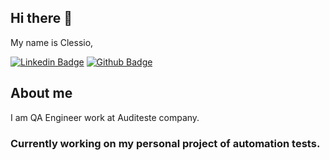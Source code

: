 ## Hi there 👋
My name is Clessio,

[![Linkedin Badge](https://img.shields.io/badge/-LinkedIn-blue?style=flat-square&logo=Linkedin&logoColor=white&link=https://www.linkedin.com/in/clessio-silva/)](https://www.linkedin.com/in/clessio-silva/)
[![Github Badge](https://img.shields.io/badge/-Github-000?style=flat-square&logo=Github&logoColor=white&link=https://github.com/clessio44)](https://github.com/clessio44)


## About me
I am QA Engineer work at Auditeste company.

### Currently working on my personal project of automation tests. 

<!--
**clessio44/clessio44** is a ✨ _special_ ✨ repository because its `README.md` (this file) appears on your GitHub profile.

Here are some ideas to get you started:

- 🔭 I’m currently working on ...
- 🌱 I’m currently learning ...
- 👯 I’m looking to collaborate on ...
- 🤔 I’m looking for help with ...
- 💬 Ask me about ...
- 📫 How to reach me: ...
- 😄 Pronouns: ...
- ⚡ Fun fact: ...
-->

